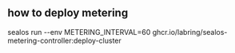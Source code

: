 ## how to deploy metering
sealos run --env METERING_INTERVAL=60 ghcr.io/labring/sealos-metering-controller:deploy-cluster
